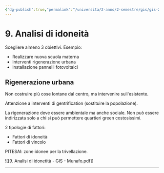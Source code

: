 ```yaml
---
{"dg-publish":true,"permalink":"/universita/2-anno/2-semestre/gis/gis-2/appunti/9-analisi-di-idoneita/"}
---
```




# 9. Analisi di idoneità

Scegliere almeno 3 obiettivi.
Esempio:
- Realizzare nuova scuola materna
- Interventi rigenerazione urbana
- Installazione pannelli fotovoltaici

## Rigenerazione urbana
Non costruire più cose lontane dal centro, ma intervenire sull'esistente.

Attenzione a interventi di gentrification (sostituire la popolazione).

La rigenerazione deve essere ambientale ma anche sociale. Non può essere indirizzata solo a chi si può permettere quartieri green costosissimi.

2 tipologie di fattori:
- Fattori di idoneità
- Fattori di vincolo

PITESAI: zone idonee per la trivellazione.





![[9. Analisi di idonetità - GIS - Munafo.pdf]]





___
